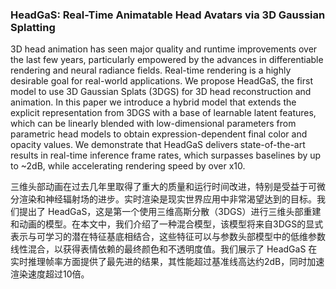 ### HeadGaS: Real-Time Animatable Head Avatars via 3D Gaussian Splatting

3D head animation has seen major quality and runtime improvements over the last few years, particularly empowered by the advances in differentiable rendering and neural radiance fields. Real-time rendering is a highly desirable goal for real-world applications. We propose HeadGaS, the first model to use 3D Gaussian Splats (3DGS) for 3D head reconstruction and animation. In this paper we introduce a hybrid model that extends the explicit representation from 3DGS with a base of learnable latent features, which can be linearly blended with low-dimensional parameters from parametric head models to obtain expression-dependent final color and opacity values. We demonstrate that HeadGaS delivers state-of-the-art results in real-time inference frame rates, which surpasses baselines by up to ~2dB, while accelerating rendering speed by over x10.

三维头部动画在过去几年里取得了重大的质量和运行时间改进，特别是受益于可微分渲染和神经辐射场的进步。实时渲染是现实世界应用中非常渴望达到的目标。我们提出了 HeadGaS，这是第一个使用三维高斯分散（3DGS）进行三维头部重建和动画的模型。在本文中，我们介绍了一种混合模型，该模型将来自3DGS的显式表示与可学习的潜在特征基底相结合，这些特征可以与参数头部模型中的低维参数线性混合，以获得表情依赖的最终颜色和不透明度值。我们展示了 HeadGaS 在实时推理帧率方面提供了最先进的结果，其性能超过基准线高达约2dB，同时加速渲染速度超过10倍。
